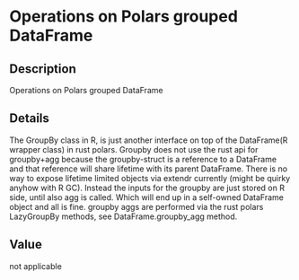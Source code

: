 
# Operations on Polars grouped DataFrame

## Description

Operations on Polars grouped DataFrame

## Details

The GroupBy class in R, is just another interface on top of the
DataFrame(R wrapper class) in rust polars. Groupby does not use the rust
api for groupby+agg because the groupby-struct is a reference to a
DataFrame and that reference will share lifetime with its parent
DataFrame. There is no way to expose lifetime limited objects via
extendr currently (might be quirky anyhow with R GC). Instead the inputs
for the groupby are just stored on R side, until also agg is called.
Which will end up in a self-owned DataFrame object and all is fine.
groupby aggs are performed via the rust polars LazyGroupBy methods, see
DataFrame.groupby_agg method.

## Value

not applicable
